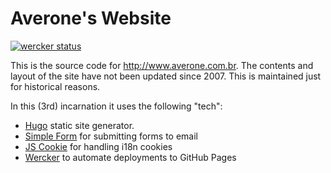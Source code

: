 Averone's Website
=================

[![wercker status](https://app.wercker.com/status/1dada467553cc7479a4a9f277756d924/s "wercker status")](https://app.wercker.com/project/bykey/1dada467553cc7479a4a9f277756d924)

This is the source code for http://www.averone.com.br. The contents and layout
of the site have not been updated since 2007. This is maintained just for
historical reasons.

In this (3rd) incarnation it uses the following "tech":

* [Hugo](http://hugo.spf13.com/) static site generator.
* [Simple Form](https://getsimpleform.com) for submitting forms to email
* [JS Cookie](https://github.com/js-cookie/js-cookie) for handling i18n cookies
* [Wercker](http://wercker.com) to automate deployments to GitHub Pages
